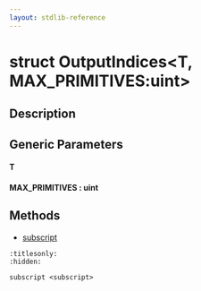 ```yaml
---
layout: stdlib-reference
---
```


# struct OutputIndices\<T, MAX\_PRIMITIVES:uint\>

## Description



## Generic Parameters

####  <a id="typeparam-T"></a>T
####  <a id="decl-MAX_PRIMITIVES"></a>MAX\_PRIMITIVES  : uint

## Methods

* [subscript](subscript.html)


```{toctree}
:titlesonly:
:hidden:

subscript <subscript>
```
